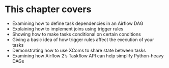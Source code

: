 # This chapter covers

* Examining how to define task dependencies in an Airflow DAG
* Explaining how to implement joins using trigger rules
* Showing how to make tasks conditional on certain conditions
* Giving a basic idea of how trigger rules affect the execution of your tasks
* Demonstrating how to use XComs to share state between tasks
* Examining how Airflow 2’s Taskflow API can help simplify Python-heavy DAGs